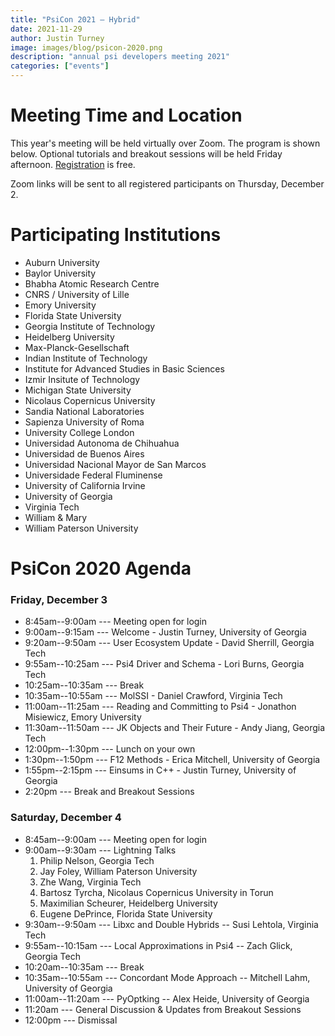 ```yaml
---
title: "PsiCon 2021 — Hybrid"
date: 2021-11-29
author: Justin Turney
image: images/blog/psicon-2020.png
description: "annual psi developers meeting 2021"
categories: ["events"]
---
```


# Meeting Time and Location

This year's meeting will be held virtually over Zoom.
The program is shown below.
Optional tutorials and breakout sessions will be held Friday afternoon.
[Registration](https://forms.gle/Wi2mV3KxzJzLQc619) is free.

Zoom links will be sent to all registered participants on Thursday, December 2.

# Participating Institutions

- Auburn University
- Baylor University
- Bhabha Atomic Research Centre
- CNRS / University of Lille
- Emory University
- Florida State University
- Georgia Institute of Technology
- Heidelberg University
- Max-Planck-Gesellschaft
- Indian Institute of Technology
- Institute for Advanced Studies in Basic Sciences
- Izmir Insitute of Technology
- Michigan State University
- Nicolaus Copernicus University
- Sandia National Laboratories
- Sapienza University of Roma
- University College London
- Universidad Autonoma de Chihuahua
- Universidad de Buenos Aires
- Universidad Nacional Mayor de San Marcos
- Universidade Federal Fluminense
- University of California Irvine
- University of Georgia
- Virginia Tech
- William & Mary
- William Paterson University

# PsiCon 2020 Agenda

### Friday, December 3

- 8:45am--9:00am --- Meeting open for login
- 9:00am--9:15am --- Welcome - Justin Turney, University of Georgia
- 9:20am--9:50am --- User Ecosystem Update - David Sherrill, Georgia Tech
- 9:55am--10:25am --- Psi4 Driver and Schema - Lori Burns, Georgia Tech
- 10:25am--10:35am --- Break
- 10:35am--10:55am --- MolSSI - Daniel Crawford, Virginia Tech
- 11:00am--11:25am --- Reading and Committing to Psi4 - Jonathon Misiewicz, Emory University
- 11:30am--11:50am --- JK Objects and Their Future - Andy Jiang, Georgia Tech
- 12:00pm--1:30pm --- Lunch on your own
- 1:30pm--1:50pm --- F12 Methods - Erica Mitchell, University of Georgia
- 1:55pm--2:15pm --- Einsums in C++ - Justin Turney, University of Georgia
- 2:20pm --- Break and Breakout Sessions

### Saturday, December 4

- 8:45am--9:00am --- Meeting open for login
- 9:00am--9:30am --- Lightning Talks
  1. Philip Nelson, Georgia Tech
  1. Jay Foley, William Paterson University
  1. Zhe Wang, Virginia Tech
  1. Bartosz Tyrcha, Nicolaus Copernicus University in Torun
  1. Maximilian Scheurer, Heidelberg University
  1. Eugene DePrince, Florida State University
- 9:30am--9:50am --- Libxc and Double Hybrids -- Susi Lehtola, Virginia Tech
- 9:55am--10:15am --- Local Approximations in Psi4 -- Zach Glick, Georgia Tech
- 10:20am--10:35am --- Break
- 10:35am--10:55am --- Concordant Mode Approach -- Mitchell Lahm, University of Georgia
- 11:00am--11:20am --- PyOptking -- Alex Heide, University of Georgia
- 11:20am --- General Discussion & Updates from Breakout Sessions
- 12:00pm --- Dismissal

